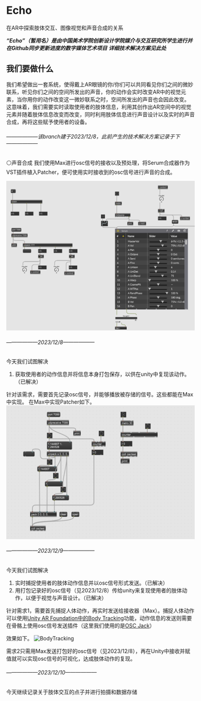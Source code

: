 

# Echo

在AR中探索肢体交互、图像视觉和声音合成的关系

***“Echo”（暂用名）是由中国美术学院创新设计学院媒介与交互研究所学生进行并在Github同步更新进度的数字媒体艺术项目***
***详细技术解决方案见此处***

## 我们要做什么
我们希望做出一套系统，使得戴上AR眼镜的你/你们可以共同看见你们之间的微妙联系，听见你们之间的空间所发出的声音，你的动作会实时改变AR中的视觉元素，当你用你的动作改变这一微妙联系之时，空间所发出的声音也会因此改变。
这意味着，我们需要实时读取使用者的肢体信息，利用其创作出AR空间中的视觉元素并随着肢体信息改变而改变，同时利用肢体信息进行声音设计以及实时的声音合成，再将这些赋予使用者的设备。

###### ——————该branch建于2023/12/8，此前产生的技术解决方案记录于下——————

⚪声音合成
我们使用Max进行osc信号的接收以及预处理，将Serum合成器作为VST插件植入Patcher，便可使用实时接收到的osc信号进行声音的合成。

![原理如图](图片/osc数据到合成器.png)

###### ——————2023/12/8——————
今天我们试图解决

 1. 获取使用者的动作信息并将信息本身打包保存，以供在unity中复现该动作。（已解决）

针对该需求，需要首先记录osc信号，并能够播放被存储的信号。这些都能在Max中实现。
在Max中实现Patcher如下。
![原理如图](图片/打包并播放osc信号数据.png)

###### ——————2023/12/9——————
今天我们试图解决

 1. 实时捕捉使用者的肢体动作信息并以osc信号形式发送。（已解决）
 2. 用打包记录好的osc信号（见2023/12/8）传给unity来复现使用者的肢体动作，以便于视觉与声音设计。（已解决）

针对需求1，需要首先捕捉人体动作，再实时发送给接收器（Max）。捕捉人体动作可以使用[Unity AR Foundation中的Body Tracking](https://github.com/Unity-Technologies/arfoundation-samples#body-tracking)功能，动作信息的发送则需要在骨骼上使用osc信号发送插件（这里我们使用的是[OSC Jack](https://github.com/keijiro/OscJack)）

效果如下。
![BodyTracking](视频/BodyTracking.gif)

需求2只需用Max发送打包好的osc信号（见2023/12/8），再在Unity中接收并赋值就可以实现osc信号的可视化，达成肢体动作的复现。

###### ——————2023/12/10——————
今天继续记录关于肢体交互的点子并进行拍摄和数据存储
